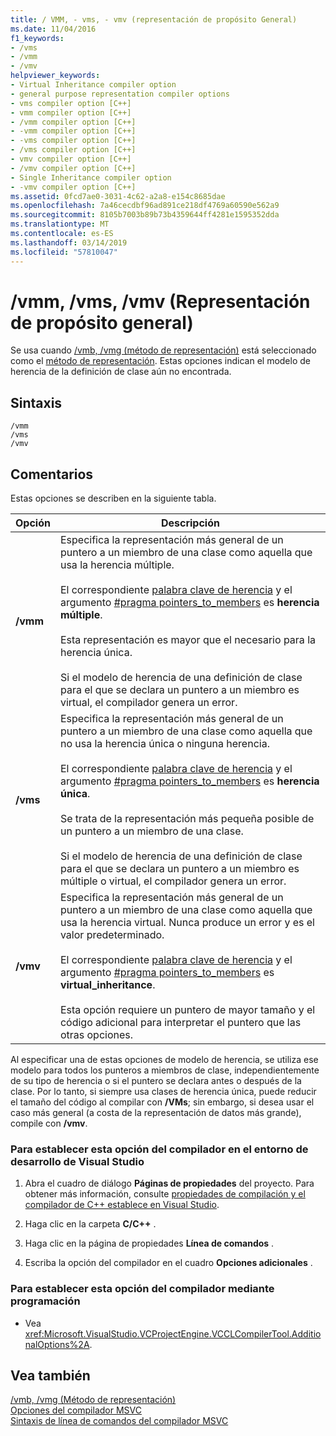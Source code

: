 ```yaml
---
title: / VMM, - vms, - vmv (representación de propósito General)
ms.date: 11/04/2016
f1_keywords:
- /vms
- /vmm
- /vmv
helpviewer_keywords:
- Virtual Inheritance compiler option
- general purpose representation compiler options
- vms compiler option [C++]
- vmm compiler option [C++]
- /vmm compiler option [C++]
- -vmm compiler option [C++]
- -vms compiler option [C++]
- /vms compiler option [C++]
- vmv compiler option [C++]
- /vmv compiler option [C++]
- Single Inheritance compiler option
- -vmv compiler option [C++]
ms.assetid: 0fcd7ae0-3031-4c62-a2a8-e154c8685dae
ms.openlocfilehash: 7a46cecdbf96ad891ce218df4769a60590e562a9
ms.sourcegitcommit: 8105b7003b89b73b4359644ff4281e1595352dda
ms.translationtype: MT
ms.contentlocale: es-ES
ms.lasthandoff: 03/14/2019
ms.locfileid: "57810047"
---
```

# <a name="vmm-vms-vmv-general-purpose-representation"></a>/vmm, /vms, /vmv (Representación de propósito general)

Se usa cuando [/vmb, /vmg (método de representación)](vmb-vmg-representation-method.md) está seleccionado como el [método de representación](vmb-vmg-representation-method.md). Estas opciones indican el modelo de herencia de la definición de clase aún no encontrada.

## <a name="syntax"></a>Sintaxis

```
/vmm
/vms
/vmv
```

## <a name="remarks"></a>Comentarios

Estas opciones se describen en la siguiente tabla.

|Opción|Descripción|
|------------|-----------------|
|**/vmm**|Especifica la representación más general de un puntero a un miembro de una clase como aquella que usa la herencia múltiple.<br /><br /> El correspondiente [palabra clave de herencia](../../cpp/inheritance-keywords.md) y el argumento [#pragma pointers_to_members](../../preprocessor/pointers-to-members.md) es **herencia múltiple**.<br /><br /> Esta representación es mayor que el necesario para la herencia única.<br /><br /> Si el modelo de herencia de una definición de clase para el que se declara un puntero a un miembro es virtual, el compilador genera un error.|
|**/vms**|Especifica la representación más general de un puntero a un miembro de una clase como aquella que no usa la herencia única o ninguna herencia.<br /><br /> El correspondiente [palabra clave de herencia](../../cpp/inheritance-keywords.md) y el argumento [#pragma pointers_to_members](../../preprocessor/pointers-to-members.md) es **herencia única**.<br /><br /> Se trata de la representación más pequeña posible de un puntero a un miembro de una clase.<br /><br /> Si el modelo de herencia de una definición de clase para el que se declara un puntero a un miembro es múltiple o virtual, el compilador genera un error.|
|**/vmv**|Especifica la representación más general de un puntero a un miembro de una clase como aquella que usa la herencia virtual. Nunca produce un error y es el valor predeterminado.<br /><br /> El correspondiente [palabra clave de herencia](../../cpp/inheritance-keywords.md) y el argumento [#pragma pointers_to_members](../../preprocessor/pointers-to-members.md) es **virtual_inheritance**.<br /><br /> Esta opción requiere un puntero de mayor tamaño y el código adicional para interpretar el puntero que las otras opciones.|

Al especificar una de estas opciones de modelo de herencia, se utiliza ese modelo para todos los punteros a miembros de clase, independientemente de su tipo de herencia o si el puntero se declara antes o después de la clase. Por lo tanto, si siempre usa clases de herencia única, puede reducir el tamaño del código al compilar con **/VMs**; sin embargo, si desea usar el caso más general (a costa de la representación de datos más grande), compile con **/vmv**.

### <a name="to-set-this-compiler-option-in-the-visual-studio-development-environment"></a>Para establecer esta opción del compilador en el entorno de desarrollo de Visual Studio

1. Abra el cuadro de diálogo **Páginas de propiedades** del proyecto. Para obtener más información, consulte [propiedades de compilación y el compilador de C++ establece en Visual Studio](../working-with-project-properties.md).

1. Haga clic en la carpeta **C/C++** .

1. Haga clic en la página de propiedades **Línea de comandos** .

1. Escriba la opción del compilador en el cuadro **Opciones adicionales** .

### <a name="to-set-this-compiler-option-programmatically"></a>Para establecer esta opción del compilador mediante programación

- Vea <xref:Microsoft.VisualStudio.VCProjectEngine.VCCLCompilerTool.AdditionalOptions%2A>.

## <a name="see-also"></a>Vea también

[/vmb, /vmg (Método de representación)](vmb-vmg-representation-method.md)<br/>
[Opciones del compilador MSVC](compiler-options.md)<br/>
[Sintaxis de línea de comandos del compilador MSVC](compiler-command-line-syntax.md)
